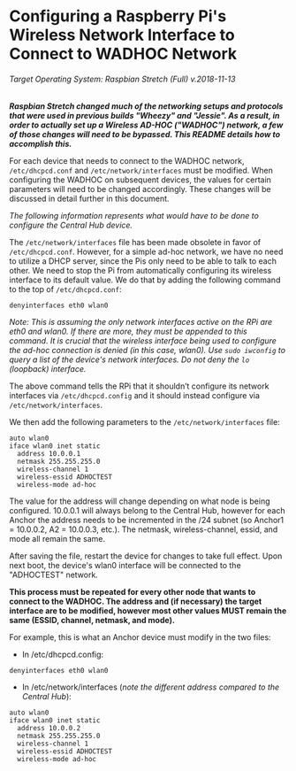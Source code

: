 # Configuring a Raspberry Pi's Wireless Network Interface to Connect to WADHOC Network

###### Target Operating System: Raspbian Stretch (Full) v.2018-11-13

***Raspbian Stretch changed much of the networking setups and protocols that were used in previous builds "Wheezy" and "Jessie". As a result, in order to actually set up a Wireless AD-HOC ("WADHOC") network, a few of those changes will need to be bypassed. This README details how to accomplish this.***

For each device that needs to connect to the WADHOC network, `/etc/dhcpcd.conf` and `/etc/network/interfaces` must be modified. When configuring the WADHOC on subsequent devices, the values for certain parameters will need to be changed accordingly. These changes will be discussed in detail further in this document.

*The following information represents what would have to be done to configure the Central Hub device.*

The `/etc/network/interfaces` file has been made obsolete in favor of `/etc/dhcpcd.conf`. However, for a simple ad-hoc network, we have no need to utilize a DHCP server, since the Pis only need to be able to talk to each other. We need to stop the Pi from automatically configuring its wireless interface to its default value. We do that by adding the following command to the top of `/etc/dhcpcd.conf`:

```
denyinterfaces eth0 wlan0
```

*Note: This is assuming the only network interfaces active on the RPi are eth0 and wlan0. If there are more, they must be appended to this command. It is crucial that the wireless interface being used to configure the ad-hoc connection is denied (in this case, wlan0). Use `sudo iwconfig` to query a list of the device's network interfaces. Do not deny the `lo` (loopback) interface.*

The above command tells the RPi that it shouldn’t configure its network interfaces via `/etc/dhcpcd.config` and it should instead configure via `/etc/network/interfaces`.

We then add the following parameters to the `/etc/network/interfaces` file:

```
auto wlan0
iface wlan0 inet static
  address 10.0.0.1
  netmask 255.255.255.0
  wireless-channel 1
  wireless-essid ADHOCTEST
  wireless-mode ad-hoc
```
  
The value for the address will change depending on what node is being configured. 10.0.0.1 will always belong to the Central Hub, however for each Anchor the address needs to be incremented in the /24 subnet (so Anchor1 = 10.0.0.2, A2 = 10.0.0.3, etc.). The netmask, wireless-channel, essid, and mode all remain the same.

After saving the file, restart the device for changes to take full effect. Upon next boot, the device's wlan0 interface will be connected to the "ADHOCTEST" network.

**This process must be repeated for every other node that wants to connect to the WADHOC. The address and (if necessary) the target interface are to be modified, however most other values MUST remain the same (ESSID, channel, netmask, and mode).**

For example, this is what an Anchor device must modify in the two files:

- In /etc/dhcpcd.config:
```
denyinterfaces eth0 wlan0
```

- In /etc/network/interfaces (*note the different address compared to the Central Hub*):
```
auto wlan0
iface wlan0 inet static
  address 10.0.0.2
  netmask 255.255.255.0
  wireless-channel 1
  wireless-essid ADHOCTEST
  wireless-mode ad-hoc
```


